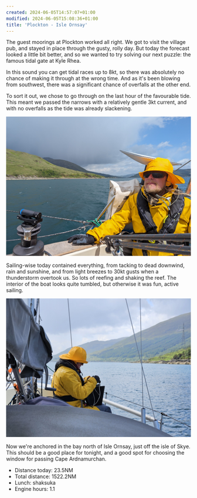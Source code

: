 ```yaml
---
created: 2024-06-05T14:57:07+01:00
modified: 2024-06-05T15:08:36+01:00
title: 'Plockton - Isle Ornsay'
---
```


The guest moorings at Plockton worked all right. We got to visit the village pub, and stayed in place through the gusty, rolly day. But today the forecast looked a little bit better, and so we wanted to try solving our next puzzle: the famous tidal gate at Kyle Rhea.

In this sound you can get tidal races up to 8kt, so there was absolutely no chance of making it through at the wrong time. And as it's been blowing from southwest, there was a significant chance of overfalls at the other end.

To sort it out, we chose to go through on the last hour of the favourable tide. This meant we passed the narrows with a relatively gentle 3kt current, and with no overfalls as the tide was already slackening.

![Image](../2024/7c80b72ff3598a308d2e7e301156de46.jpg) 

Sailing-wise today contained everything, from tacking to dead downwind, rain and sunshine, and from light breezes to 30kt gusts when a thunderstorm overtook us. So lots of reefing and shaking the reef. The interior of the boat looks quite tumbled, but otherwise it was fun, active sailing.

![Image](../2024/a4fd21e02163ca540529f6da44758d55.jpg) 

Now we're anchored in the bay north of Isle Ornsay, just off the isle of Skye. This should be a good place for tonight, and a good spot for choosing the window for passing Cape Ardnamurchan.

* Distance today: 23.5NM
* Total distance: 1522.2NM
* Lunch: shaksuka
* Engine hours: 1.1
